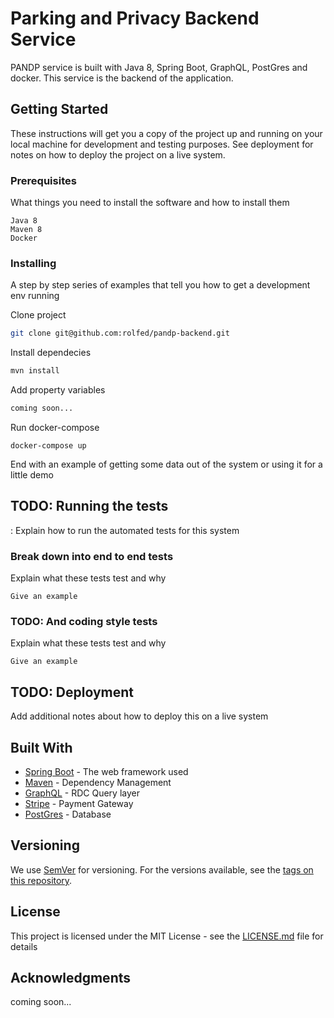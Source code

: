 # Parking and Privacy Backend Service

PANDP service is built with Java 8, Spring Boot, GraphQL, PostGres and docker. This service is the backend of the application. 

## Getting Started

These instructions will get you a copy of the project up and running on your local machine for development and testing purposes. See deployment for notes on how to deploy the project on a live system.

### Prerequisites

What things you need to install the software and how to install them

```
Java 8
Maven 8
Docker
```

### Installing

A step by step series of examples that tell you how to get a development env running

Clone project

```bash
git clone git@github.com:rolfed/pandp-backend.git
```

Install dependecies 

```bash
mvn install
```

Add property variables
```bash
coming soon...

```

Run docker-compose
```
docker-compose up
```

End with an example of getting some data out of the system or using it for a little demo

## TODO: Running the tests

: Explain how to run the automated tests for this system

### Break down into end to end tests

Explain what these tests test and why

```
Give an example
```

### TODO: And coding style tests

Explain what these tests test and why

```
Give an example
```

## TODO: Deployment

Add additional notes about how to deploy this on a live system

## Built With

* [Spring Boot](https://spring.io/) - The web framework used
* [Maven](https://maven.apache.org/) - Dependency Management
* [GraphQL](https://graphql.org/) - RDC Query layer
* [Stripe](https://stripe.com/) - Payment Gateway 
* [PostGres](https://www.postgresql.org/) - Database

## Versioning

We use [SemVer](http://semver.org/) for versioning. For the versions available, see the [tags on this repository](https://github.com/your/project/tags). 

## License

This project is licensed under the MIT License - see the [LICENSE.md](LICENSE.md) file for details

## Acknowledgments
coming soon...

